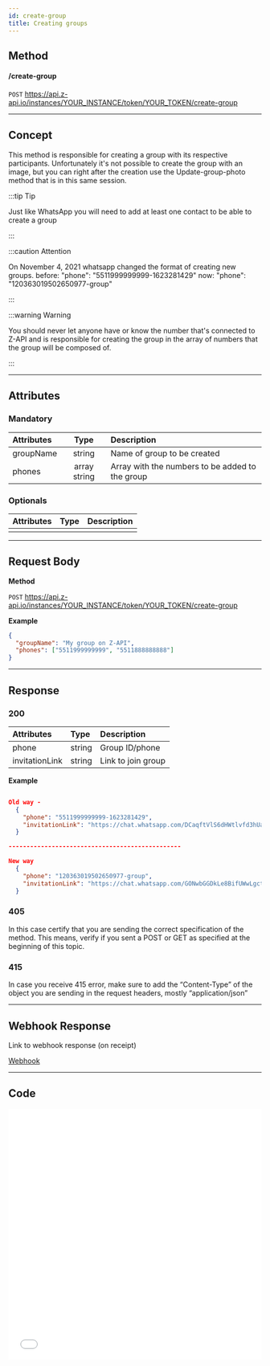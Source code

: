```yaml
---
id: create-group
title: Creating groups 
---
```


## Method 

#### /create-group

`POST` https://api.z-api.io/instances/YOUR_INSTANCE/token/YOUR_TOKEN/create-group

---

## Concept

This method is responsible for creating a group with its respective participants. Unfortunately it's not possible to create the group with an image, but you can right after the creation use the Update-group-photo method that is in this same session.

:::tip Tip

Just like WhatsApp you will need to add at least one contact to be able to create a group 

:::

:::caution Attention

On November 4, 2021 whatsapp changed the format of creating new groups. before: "phone": "5511999999999-1623281429" now: "phone": "120363019502650977-group"

:::

:::warning Warning 

You should never let anyone have or know the number that's connected to Z-API and is  responsible for creating the group in the array of numbers that the group will be composed of.

:::

---

## Attributes

### Mandatory 

| Attributes |     Type     | Description                                         |
| :-------- | :----------: | :------------------------------------------------ |
| groupName |    string    | Name of group to be created                       |
| phones    | array string | Array with the numbers to be added to the group |

### Optionals 

| Attributes | Type | Description |
| :-------- | :--: | :-------- |
|           |      |           |

---

## Request Body

**Method**

`POST` https://api.z-api.io/instances/YOUR_INSTANCE/token/YOUR_TOKEN/create-group

**Example**

```json
{
  "groupName": "My group on Z-API",
  "phones": ["5511999999999", "5511888888888"]
}
```

---

## Response

### 200

| Attributes    | Type   | Description                |
| :------------- | :----- | :------------------------ |
| phone          | string | Group ID/phone          |
| invitationLink | string | Link to join group |

**Example**

```json

Old way -
  {
    "phone": "5511999999999-1623281429",
    "invitationLink": "https://chat.whatsapp.com/DCaqftVlS6dHWtlvfd3hUa"
  }

------------------------------------------------

New way
  {
    "phone": "120363019502650977-group",
    "invitationLink": "https://chat.whatsapp.com/GONwbGGDkLe8BifUWwLgct"
  }

```

### 405

In this case certify that you are sending the correct specification of the method. This means, verify if you sent a POST or GET as specified at the beginning of this topic.

### 415

In case you receive 415 error, make sure to add the “Content-Type” of the object you are sending in the request headers, mostly “application/json”

---

## Webhook Response

Link to webhook response (on receipt)

[Webhook](../webhooks/on-message-received#response)

---

## Code

<iframe src="//api.apiembed.com/?source=https://raw.githubusercontent.com/Z-API/z-api-docs/main/json-examples/create-group.json&targets=all" frameborder="0" scrolling="no" width="100%" height="500px" seamless></iframe>
